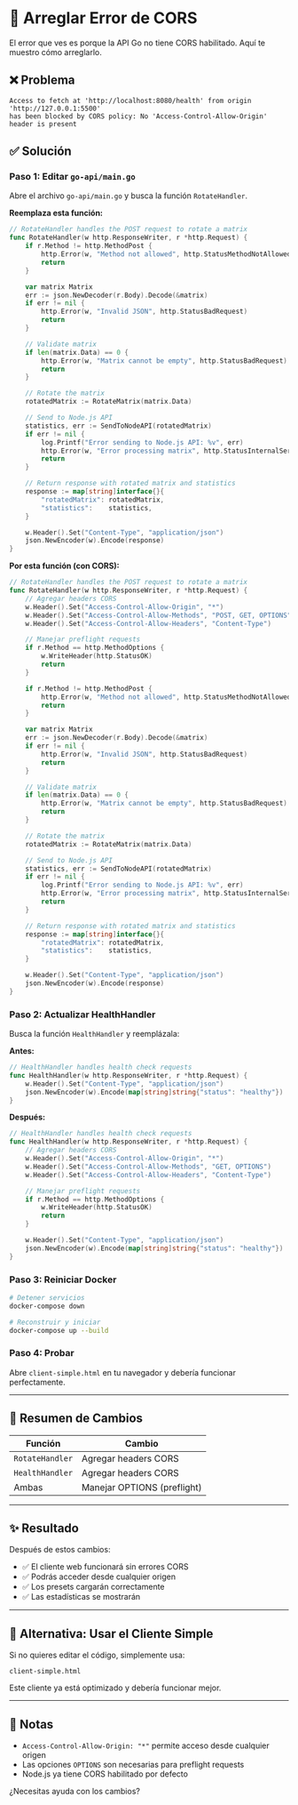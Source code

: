 # 🔧 Arreglar Error de CORS

El error que ves es porque la API Go no tiene CORS habilitado. Aquí te muestro cómo arreglarlo.

## ❌ Problema

```
Access to fetch at 'http://localhost:8080/health' from origin 'http://127.0.0.1:5500' 
has been blocked by CORS policy: No 'Access-Control-Allow-Origin' header is present
```

## ✅ Solución

### Paso 1: Editar `go-api/main.go`

Abre el archivo `go-api/main.go` y busca la función `RotateHandler`.

**Reemplaza esta función:**

```go
// RotateHandler handles the POST request to rotate a matrix
func RotateHandler(w http.ResponseWriter, r *http.Request) {
	if r.Method != http.MethodPost {
		http.Error(w, "Method not allowed", http.StatusMethodNotAllowed)
		return
	}

	var matrix Matrix
	err := json.NewDecoder(r.Body).Decode(&matrix)
	if err != nil {
		http.Error(w, "Invalid JSON", http.StatusBadRequest)
		return
	}

	// Validate matrix
	if len(matrix.Data) == 0 {
		http.Error(w, "Matrix cannot be empty", http.StatusBadRequest)
		return
	}

	// Rotate the matrix
	rotatedMatrix := RotateMatrix(matrix.Data)

	// Send to Node.js API
	statistics, err := SendToNodeAPI(rotatedMatrix)
	if err != nil {
		log.Printf("Error sending to Node.js API: %v", err)
		http.Error(w, "Error processing matrix", http.StatusInternalServerError)
		return
	}

	// Return response with rotated matrix and statistics
	response := map[string]interface{}{
		"rotatedMatrix": rotatedMatrix,
		"statistics":    statistics,
	}

	w.Header().Set("Content-Type", "application/json")
	json.NewEncoder(w).Encode(response)
}
```

**Por esta función (con CORS):**

```go
// RotateHandler handles the POST request to rotate a matrix
func RotateHandler(w http.ResponseWriter, r *http.Request) {
	// Agregar headers CORS
	w.Header().Set("Access-Control-Allow-Origin", "*")
	w.Header().Set("Access-Control-Allow-Methods", "POST, GET, OPTIONS")
	w.Header().Set("Access-Control-Allow-Headers", "Content-Type")

	// Manejar preflight requests
	if r.Method == http.MethodOptions {
		w.WriteHeader(http.StatusOK)
		return
	}

	if r.Method != http.MethodPost {
		http.Error(w, "Method not allowed", http.StatusMethodNotAllowed)
		return
	}

	var matrix Matrix
	err := json.NewDecoder(r.Body).Decode(&matrix)
	if err != nil {
		http.Error(w, "Invalid JSON", http.StatusBadRequest)
		return
	}

	// Validate matrix
	if len(matrix.Data) == 0 {
		http.Error(w, "Matrix cannot be empty", http.StatusBadRequest)
		return
	}

	// Rotate the matrix
	rotatedMatrix := RotateMatrix(matrix.Data)

	// Send to Node.js API
	statistics, err := SendToNodeAPI(rotatedMatrix)
	if err != nil {
		log.Printf("Error sending to Node.js API: %v", err)
		http.Error(w, "Error processing matrix", http.StatusInternalServerError)
		return
	}

	// Return response with rotated matrix and statistics
	response := map[string]interface{}{
		"rotatedMatrix": rotatedMatrix,
		"statistics":    statistics,
	}

	w.Header().Set("Content-Type", "application/json")
	json.NewEncoder(w).Encode(response)
}
```

### Paso 2: Actualizar HealthHandler

Busca la función `HealthHandler` y reemplázala:

**Antes:**
```go
// HealthHandler handles health check requests
func HealthHandler(w http.ResponseWriter, r *http.Request) {
	w.Header().Set("Content-Type", "application/json")
	json.NewEncoder(w).Encode(map[string]string{"status": "healthy"})
}
```

**Después:**
```go
// HealthHandler handles health check requests
func HealthHandler(w http.ResponseWriter, r *http.Request) {
	// Agregar headers CORS
	w.Header().Set("Access-Control-Allow-Origin", "*")
	w.Header().Set("Access-Control-Allow-Methods", "GET, OPTIONS")
	w.Header().Set("Access-Control-Allow-Headers", "Content-Type")

	// Manejar preflight requests
	if r.Method == http.MethodOptions {
		w.WriteHeader(http.StatusOK)
		return
	}

	w.Header().Set("Content-Type", "application/json")
	json.NewEncoder(w).Encode(map[string]string{"status": "healthy"})
}
```

### Paso 3: Reiniciar Docker

```bash
# Detener servicios
docker-compose down

# Reconstruir y iniciar
docker-compose up --build
```

### Paso 4: Probar

Abre `client-simple.html` en tu navegador y debería funcionar perfectamente.

---

## 🎯 Resumen de Cambios

| Función | Cambio |
|---------|--------|
| `RotateHandler` | Agregar headers CORS |
| `HealthHandler` | Agregar headers CORS |
| Ambas | Manejar OPTIONS (preflight) |

---

## ✨ Resultado

Después de estos cambios:
- ✅ El cliente web funcionará sin errores CORS
- ✅ Podrás acceder desde cualquier origen
- ✅ Los presets cargarán correctamente
- ✅ Las estadísticas se mostrarán

---

## 🚀 Alternativa: Usar el Cliente Simple

Si no quieres editar el código, simplemente usa:

```
client-simple.html
```

Este cliente ya está optimizado y debería funcionar mejor.

---

## 📝 Notas

- `Access-Control-Allow-Origin: "*"` permite acceso desde cualquier origen
- Las opciones `OPTIONS` son necesarias para preflight requests
- Node.js ya tiene CORS habilitado por defecto

¿Necesitas ayuda con los cambios?
